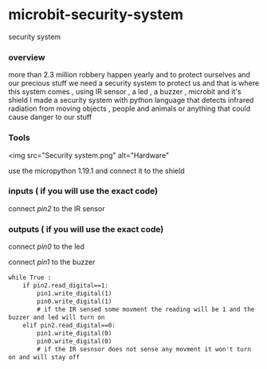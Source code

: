 # microbit-security-system
security system

### overview
more than 2.3 million robbery happen yearly and to protect ourselves and our precious stuff we need a security system to protect us and that is where this system comes , using IR sensor , a led , a buzzer , microbit and it's shield I made a security system with python language that detects infrared radiation from moving objects , people and animals or anything that could cause danger to our stuff

### Tools

<img src="Security system.png" alt="Hardware"

use the micropython 1.19.1 and connect it to the shield

### inputs ( if you will use the exact code)

connect *pin2* to the IR sensor  

### outputs ( if you will use the exact code)

connect *pin0* to the led

connect *pin1* to the buzzer 

```
while True :
    if pin2.read_digital==1:
        pin1.write_digital(1)
        pin0.write_digital(1)
        # if the IR sensed some movment the reading will be 1 and the buzzer and led will turn on 
    elif pin2.read_digital==0:
        pin1.write_digital(0)
        pin0.write_digital(0)
        # if the IR sesnsor does not sense any movment it won't turn on and will stay off 

```
